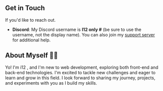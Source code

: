 ## Get in Touch
If you'd like to reach out.

- **Discord**: My Discord username is **I12 only #** (be sure to use the username, not the display name). You can also join my [support server]([link-to-support-server](https://discord.gg/n85xEVyARR)) for additional help.

## About Myself 🧑‍💻
Yo! I'm i12 , and I'm new to web development, exploring both front-end and back-end technologies. I'm excited to tackle new challenges and eager to learn and grow in this field. I look forward to sharing my journey, projects, and experiments with you as I build my skills.










<!---
Chromaview/Chromaview is a ✨ special ✨ repository because its `README.md` (this file) appears on your GitHub profile.
You can click the Preview link to take a look at your changes.
--->
